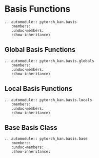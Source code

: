 # Basis Functions

```{eval-rst}
.. automodule:: pytorch_kan.basis
   :members:
   :undoc-members:
   :show-inheritance:
```

## Global Basis Functions

```{eval-rst}
.. automodule:: pytorch_kan.basis.globals
   :members:
   :undoc-members:
   :show-inheritance:
```

## Local Basis Functions

```{eval-rst}
.. automodule:: pytorch_kan.basis.locals
   :members:
   :undoc-members:
   :show-inheritance:
```

## Base Basis Class

```{eval-rst}
.. automodule:: pytorch_kan.basis.base
   :members:
   :undoc-members:
   :show-inheritance:
```